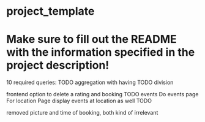 # project_template
# Make sure to fill out the README with the information specified in the project description!


10 required queries:
TODO aggregation with having 
TODO division 



frontend
 option to delete a rating and booking TODO
 events Do events page
For location Page display events at location as well TODO 


removed picture and time of booking, both kind of irrelevant 



